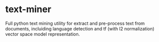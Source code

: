# text-miner
Full python text mining utility for extract and pre-process text from documents, incluiding language detection and tf (with l2 normalization) vector space model representation.
